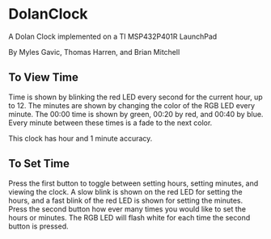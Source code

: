# DolanClock
A Dolan Clock implemented on a TI MSP432P401R LaunchPad

By Myles Gavic, Thomas Harren, and Brian Mitchell

## To View Time
Time is shown by blinking the red LED every second for the current hour, up to 12. The minutes are shown by changing the color of the RGB LED every minute. The 00:00 time is shown by green, 00:20 by red, and 00:40 by blue. Every minute between these times is a fade to the next color.

This clock has hour and 1 minute accuracy.

## To Set Time
Press the first button to toggle between setting hours, setting minutes, and viewing the clock. A slow blink is shown on the red LED for setting the hours, and a fast blink of the red LED is shown for setting the minutes. Press the second button how ever many times you would like to set the hours or minutes. The RGB LED will flash white for each time the second button is pressed.
